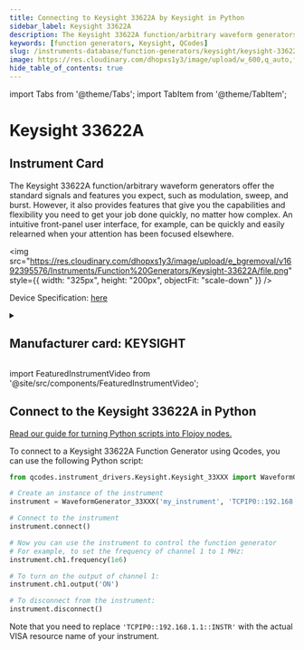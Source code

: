 ```yaml
---
title: Connecting to Keysight 33622A by Keysight in Python
sidebar_label: Keysight 33622A
description: The Keysight 33622A function/arbitrary waveform generators offer the standard signals and features you expect, such as modulation, sweep, and burst. However, it also provides features that give you the capabilities and flexibility you need to get your job done quickly, no matter how complex. An intuitive front-panel user interface, for example, can be quickly and easily relearned when your attention has been focused elsewhere.
keywords: [function generators, Keysight, QCodes]
slug: /instruments-database/function-generators/keysight/keysight-33622a
image: https://res.cloudinary.com/dhopxs1y3/image/upload/w_600,q_auto,f_auto/e_bgremoval/v1692395576/Instruments/Function%20Generators/Keysight-33622A/file.jpg
hide_table_of_contents: true
---
```


import Tabs from '@theme/Tabs';
import TabItem from '@theme/TabItem';

# Keysight 33622A

## Instrument Card

<div className="flex">

<div>

The Keysight 33622A function/arbitrary waveform generators offer the standard signals and features you expect, such as modulation, sweep, and burst. However, it also provides features that give you the capabilities and flexibility you need to get your job done quickly, no matter how complex. An intuitive front-panel user interface, for example, can be quickly and easily relearned when your attention has been focused elsewhere.

</div>

<img src="https://res.cloudinary.com/dhopxs1y3/image/upload/e_bgremoval/v1692395576/Instruments/Function%20Generators/Keysight-33622A/file.png" style={{ width: "325px", height: "200px", objectFit: "scale-down" }} />

</div>

<div className="flex text-center">

<p>Device Specification: <a target="\_blank" href="https://www.keysight.com/us/en/assets/7018-05928/data-sheets/5992-2572.pdf">here</a></p>

</div>

<details style={{ marginTop: "15px"}}>
<summary><h2>Manufacturer card: KEYSIGHT</h2></summary>

<img src="https://res.cloudinary.com/dhopxs1y3/image/upload/v1692125973/Instruments/Vendor%20Logos/Keysight.png" style={{ width: "100%", height: "170px",objectFit: "scale-down" }} />

Keysight Technologies, or Keysight, is an American company that manufactures electronics test and measurement equipment and software.

<ul>
  <li>Headquarters: USA</li>
  <li>Yearly Revenue (millions, USD): 5420.0</li>
  <li>Vendor Website: <a href="https://www.keysight.com/us/en/home.html">here</a></li>
</ul>
</details>

import FeaturedInstrumentVideo from '@site/src/components/FeaturedInstrumentVideo';

<FeaturedInstrumentVideo category='FUNCTION_GENERATORS' manufacturer='KEYSIGHT'></FeaturedInstrumentVideo>


## Connect to the Keysight 33622A in Python

[Read our guide for turning Python scripts into Flojoy nodes.](https://docs.flojoy.ai/custom-nodes/creating-custom-node/)
<Tabs>

<TabItem value="Flojoy" label="Flojoy" className="flojoy-instrument-tabs">

<NodeCardCollection category='FUNCTION_GENERATORS' manufacturer='KEYSIGHT'></NodeCardCollection>

</TabItem>
<TabItem value="QCodes" label="QCodes">

To connect to a Keysight 33622A Function Generator using Qcodes, you can use the following Python script:

```python
from qcodes.instrument_drivers.Keysight.Keysight_33XXX import WaveformGenerator_33XXX

# Create an instance of the instrument
instrument = WaveformGenerator_33XXX('my_instrument', 'TCPIP0::192.168.1.1::INSTR')

# Connect to the instrument
instrument.connect()

# Now you can use the instrument to control the function generator
# For example, to set the frequency of channel 1 to 1 MHz:
instrument.ch1.frequency(1e6)

# To turn on the output of channel 1:
instrument.ch1.output('ON')

# To disconnect from the instrument:
instrument.disconnect()
```

Note that you need to replace `'TCPIP0::192.168.1.1::INSTR'` with the actual VISA resource name of your instrument.

</TabItem>
</Tabs>